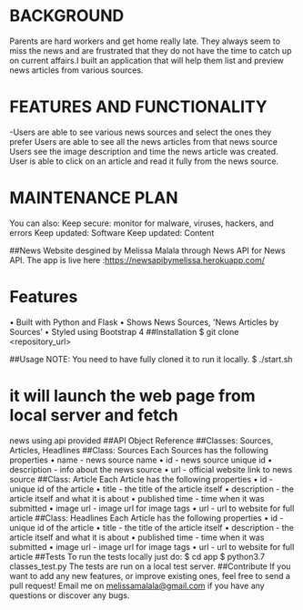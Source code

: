 # BACKGROUND
Parents are hard workers and get home really late. They always seem to miss the news and are frustrated that they do not have the time to catch up on current affairs.I built  an application that will help them list and preview news articles from various sources.

# FEATURES AND FUNCTIONALITY
-Users  are able to see various news sources and select the ones they prefer
Users  are able to see all the news articles from that news source
Users  see the image description and time the news article was created.
 User is able to click on an article and read it fully from the news source.

# MAINTENANCE PLAN
You can also:
Keep secure: monitor for malware, viruses, hackers, and errors
Keep updated: Software
Keep updated: Content


##News Website desgined by Melissa Malala  through News API for News API. The app is live here :https://newsapibymelissa.herokuapp.com/
# Features
•	Built with Python and Flask
•	Shows News Sources, 'News Articles by Sources’
•	Styled using Bootstrap 4
##Installation
$ git clone <repository_url>

##Usage
NOTE: You need to have fully cloned it to run it locally.
$ ./start.sh 

# it will launch the web page from local server and fetch 
news using api provided
##API Object Reference
##Classes: Sources, Articles, Headlines
##Class: Sources
Each Sources has the following properties
•	name - news source name
•	id - news source unique id
•	description - info about the news source
•	url - official website link to news source
##Class: Article
Each Article has the following properties
•	id - unique id of the article
•	title - the title of the article itself
•	description - the article itself and what it is about
•	published time - time when it was submitted
•	image url - image url for image tags
•	url - url to website for full article
##Class: Headlines
Each Article has the following properties
•	id - unique id of the article
•	title - the title of the article itself
•	description - the article itself and what it is about
•	published time - time when it was submitted
•	image url - image url for image tags
•	url - url to website for full article
##Tests
To run the tests locally just do:
$ cd app
$ python3.7 classes_test.py
The tests are run on a local test server.
##Contribute
If you want to add any new features, or improve existing ones, feel free to send a pull request! Email me on melissamalala@gmail.com if you have any questions or discover any bugs. 
